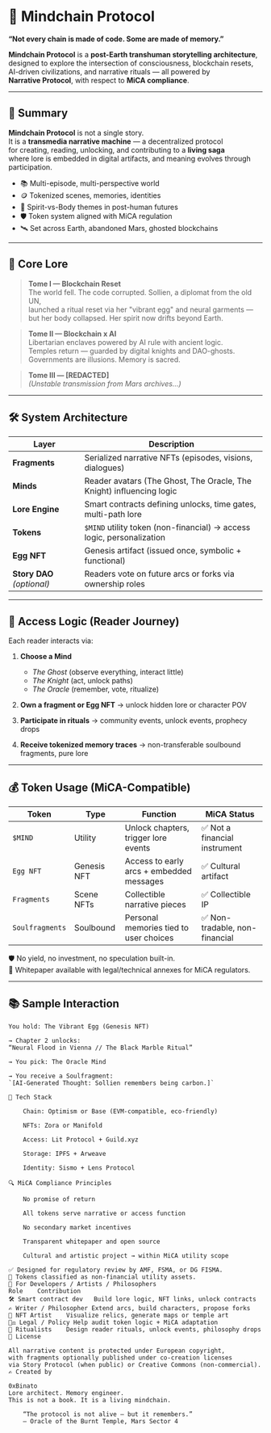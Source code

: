 # 🧬 Mindchain Protocol

**“Not every chain is made of code. Some are made of memory.”**

**Mindchain Protocol** is a **post-Earth transhuman storytelling architecture**,  
designed to explore the intersection of consciousness, blockchain resets,  
AI-driven civilizations, and narrative rituals — all powered by  
**Narrative Protocol**, with respect to **MiCA compliance**.

---

## 🌌 Summary

**Mindchain Protocol** is not a single story.  
It is a **transmedia narrative machine** — a decentralized protocol  
for creating, reading, unlocking, and contributing to a **living saga**  
where lore is embedded in digital artifacts, and meaning evolves through participation.

- 📚 Multi-episode, multi-perspective world
- 🪙 Tokenized scenes, memories, identities
- 🧠 Spirit-vs-Body themes in post-human futures
- 🛡️ Token system aligned with MiCA regulation
- 🛰️ Set across Earth, abandoned Mars, ghosted blockchains

---

## 🧠 Core Lore

> **Tome I — Blockchain Reset**  
> The world fell. The code corrupted. Sollien, a diplomat from the old UN,  
> launched a ritual reset via her "vibrant egg" and neural garments —  
> but her body collapsed. Her spirit now drifts beyond Earth.

> **Tome II — Blockchain x AI**  
> Libertarian enclaves powered by AI rule with ancient logic.  
> Temples return — guarded by digital knights and DAO-ghosts.  
> Governments are illusions. Memory is sacred.

> **Tome III — [REDACTED]**  
> *(Unstable transmission from Mars archives...)*

---

## 🛠️ System Architecture

| Layer | Description |
|-------|-------------|
| **Fragments** | Serialized narrative NFTs (episodes, visions, dialogues) |
| **Minds** | Reader avatars (The Ghost, The Oracle, The Knight) influencing logic |
| **Lore Engine** | Smart contracts defining unlocks, time gates, multi-path lore |
| **Tokens** | `$MIND` utility token (non-financial) → access logic, personalization |
| **Egg NFT** | Genesis artifact (issued once, symbolic + functional) |
| **Story DAO** *(optional)* | Readers vote on future arcs or forks via ownership roles |

---

## 🔑 Access Logic (Reader Journey)

Each reader interacts via:

1. **Choose a Mind**
   - *The Ghost* (observe everything, interact little)
   - *The Knight* (act, unlock paths)
   - *The Oracle* (remember, vote, ritualize)

2. **Own a fragment or Egg NFT**
   → unlock hidden lore or character POV

3. **Participate in rituals**
   → community events, unlock events, prophecy drops

4. **Receive tokenized memory traces**
   → non-transferable soulbound fragments, pure lore

---

## 💰 Token Usage (MiCA-Compatible)

| Token | Type | Function | MiCA Status |
|-------|------|----------|-------------|
| `$MIND` | Utility | Unlock chapters, trigger lore events | ✅ Not a financial instrument |
| `Egg NFT` | Genesis NFT | Access to early arcs + embedded messages | ✅ Cultural artifact |
| `Fragments` | Scene NFTs | Collectible narrative pieces | ✅ Collectible IP |
| `Soulfragments` | Soulbound | Personal memories tied to user choices | ✅ Non-tradable, non-financial |

🛡️ No yield, no investment, no speculation built-in.  
📜 Whitepaper available with legal/technical annexes for MiCA regulators.

---

## 📚 Sample Interaction

```plaintext
You hold: The Vibrant Egg (Genesis NFT)

→ Chapter 2 unlocks:
“Neural Flood in Vienna // The Black Marble Ritual”

→ You pick: The Oracle Mind

→ You receive a Soulfragment:
`[AI-Generated Thought: Sollien remembers being carbon.]`

🔗 Tech Stack

    Chain: Optimism or Base (EVM-compatible, eco-friendly)

    NFTs: Zora or Manifold

    Access: Lit Protocol + Guild.xyz

    Storage: IPFS + Arweave

    Identity: Sismo + Lens Protocol

🔍 MiCA Compliance Principles

    No promise of return

    All tokens serve narrative or access function

    No secondary market incentives

    Transparent whitepaper and open source

    Cultural and artistic project → within MiCA utility scope

✅ Designed for regulatory review by AMF, FSMA, or DG FISMA.
🧾 Tokens classified as non-financial utility assets.
🧰 For Developers / Artists / Philosophers
Role	Contribution
🛠️ Smart contract dev	Build lore logic, NFT links, unlock contracts
✍️ Writer / Philosopher	Extend arcs, build characters, propose forks
🎨 NFT Artist	Visualize relics, generate maps or temple art
🧑‍⚖️ Legal / Policy	Help audit token logic + MiCA adaptation
🪩 Ritualists	Design reader rituals, unlock events, philosophy drops
🧾 License

All narrative content is protected under European copyright,
with fragments optionally published under co-creation licenses
via Story Protocol (when public) or Creative Commons (non-commercial).
✍️ Created by

0xBinato
Lore architect. Memory engineer.
This is not a book. It is a living mindchain.

    “The protocol is not alive — but it remembers.”
    — Oracle of the Burnt Temple, Mars Sector 4
